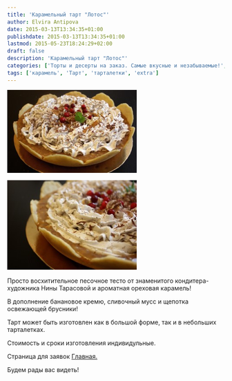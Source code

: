 ```yaml
---
title: 'Карамельный тарт "Лотос"'
author: Elvira Antipova
date: 2015-03-13T13:34:35+01:00
publishdate: 2015-03-13T13:34:35+01:00
lastmod: 2015-05-23T18:24:29+02:00
draft: false
description: 'Карамельный тарт "Лотос"'
categories: ['Торты и десерты на заказ. Самые вкусные и незабываемые!', 'Limited edition posts']
tags: ['карамель', 'Тарт', 'тарталетки', 'extra']
---
```



[![IMG_3400 1](IMG_3400-1-300x192.jpg)](IMG_3400-1.jpg)
 
[![IMG_3405 2](IMG_3405-2-300x207.jpg)](IMG_3405-2.jpg)
 
Просто восхитительное песочное тесто от знаменитого кондитера-художника Нины Тарасовой и ароматная ореховая карамель!
 
В дополнение банановое кремю, сливочный мусс и щепотка освежающей брусники!
 
Тарт может быть изготовлен как в большой форме, так и в небольших тарталетках.
 
Стоимость и сроки изготовления индивидульные.
 
Страница для заявок [Главная.](../-s)
 
Будем рады вас видеть!

